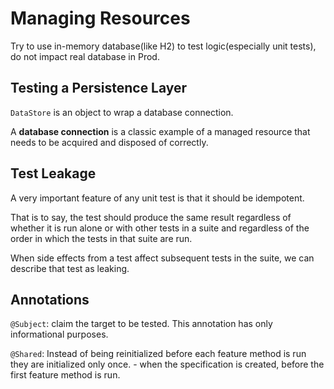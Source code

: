 # Managing Resources
Try to use in-memory database(like H2) to test logic(especially unit tests), do not impact real database in Prod.

## Testing a Persistence Layer
`DataStore` is an object to wrap a database connection.

A **database connection** is a classic example of a managed resource that needs to be acquired and disposed of correctly.

## Test Leakage
A very important feature of any unit test is that it should be idempotent.

That is to say, the test should produce the same result regardless of whether it is run alone or with other tests in a suite and regardless of the order in which the tests in that suite are run.

When side effects from a test affect subsequent tests in the suite, we can describe that test as leaking.

## Annotations
`@Subject`: claim the target to be tested. This annotation has only informational purposes.

`@Shared`: Instead of being reinitialized before each feature method is run they are initialized only once. -  when the specification is created, before the first feature method is run. 
